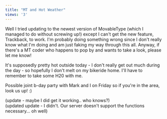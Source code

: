 ```yaml
---
title: "MT and Hot Weather"
views: '3'
---
```

<p>Well I tried updating to the newest version of MovableType (which I managed to do without screwing up!) except I can't get the new feature, Trackback, to work. I'm probably doing something wrong since I don't really know what I'm doing and am just faking my way through this all. Anyway, if there's a MT coder who happens to pop by and wants to take a look, please let me know!</p>
<p>It's supposedly pretty hot outside today - I don't really get out much during the day - so hopefully I don't melt on my bikeride home. I'll have to remember to take some H20 with me.</p>
<p>Possible joint b-day party with Mark and I on Friday so if you're in the area, look us up! :)</p>
<p>(update - maybe I did get it working.. who knows?)<br />
(updated update - I didn't. Our server doesn't support the functions necessary... oh well)</p>
